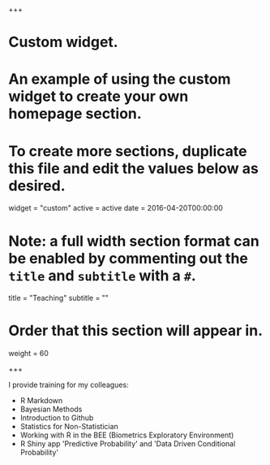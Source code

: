 +++
# Custom widget.
# An example of using the custom widget to create your own homepage section.
# To create more sections, duplicate this file and edit the values below as desired.
widget = "custom"
active = active
date = 2016-04-20T00:00:00

# Note: a full width section format can be enabled by commenting out the `title` and `subtitle` with a `#`.
title = "Teaching"
subtitle = ""

# Order that this section will appear in.
weight = 60

+++

I provide training for my colleagues:

- R Markdown
- Bayesian Methods
- Introduction to Github
- Statistics for Non-Statistician
- Working with R in the BEE (Biometrics Exploratory Environment)
- R Shiny app 'Predictive Probability' and 'Data Driven Conditional Probability'
